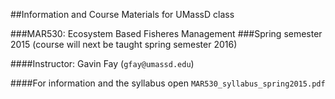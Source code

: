 ##Information and Course Materials for UMassD class

###MAR530: Ecosystem Based Fisheres Management
###Spring semester 2015
(course will next be taught spring semester 2016)

####Instructor: Gavin Fay (`gfay@umassd.edu`)

####For information and the syllabus open `MAR530_syllabus_spring2015.pdf`
